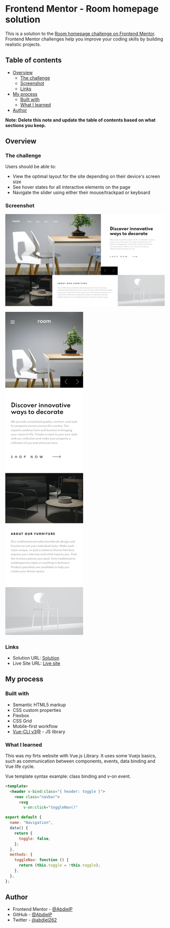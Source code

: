 # Frontend Mentor - Room homepage solution

This is a solution to the [Room homepage challenge on Frontend Mentor](https://www.frontendmentor.io/challenges/room-homepage-BtdBY_ENq). Frontend Mentor challenges help you improve your coding skills by building realistic projects. 

## Table of contents

- [Overview](#overview)
  - [The challenge](#the-challenge)
  - [Screenshot](#screenshot)
  - [Links](#links)
- [My process](#my-process)
  - [Built with](#built-with)
  - [What I learned](#what-i-learned)
- [Author](#author)

**Note: Delete this note and update the table of contents based on what sections you keep.**

## Overview

### The challenge

Users should be able to:

- View the optimal layout for the site depending on their device's screen size
- See hover states for all interactive elements on the page
- Navigate the slider using either their mouse/trackpad or keyboard

### Screenshot

![](./public/screenshots/desktop.png)

![](./public/screenshots/mobile.png)

### Links

- Solution URL: [Solution](https://www.frontendmentor.io/solutions/css-grid-flexbox-vuecli-6RUE-ETqK)
- Live Site URL: [Live site](https://abdielp.github.io/vue-room-homepage/#/)

## My process

### Built with

- Semantic HTML5 markup
- CSS custom properties
- Flexbox
- CSS Grid
- Mobile-first workflow
- [Vue-CLI v3@](https://vuejs.org/) - JS library

### What I learned

This was my firts website with Vue.js Library. 
It uses some Vuejs basics, such as communication between components, events, data binding and Vue life cycle. 

Vue template syntax example: class binding and v-on event.
```html
<template>
  <header v-bind:class="{ header: toggle }">
    <nav class="navbar">
      <svg
        v-on:click="toggleNav()"
```
```js
export default {
  name: "Navigation",
  data() {
    return {
      toggle: false,
    };
  },
  methods: {
    toggleNav: function () {
      return (this.toggle = !this.toggle);
    },
  },
};
```
## Author

- Frontend Mentor - [@AbdielP](https://www.frontendmentor.io/profile/AbdielP)
- GitHub - [@AbdielP](https://github.com/AbdielP)
- Twitter - [@abdiel262](https://twitter.com/Abdiel262)
